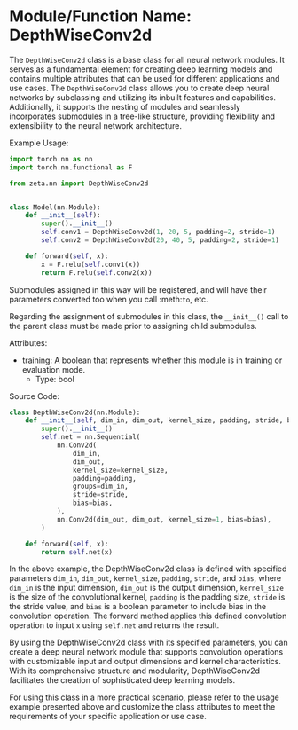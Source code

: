 # Module/Function Name: DepthWiseConv2d

The `DepthWiseConv2d` class is a base class for all neural network modules. It serves as a fundamental element for creating deep learning models and contains multiple attributes that can be used for different applications and use cases. The `DepthWiseConv2d` class allows you to create deep neural networks by subclassing and utilizing its inbuilt features and capabilities. Additionally, it supports the nesting of modules and seamlessly incorporates submodules in a tree-like structure, providing flexibility and extensibility to the neural network architecture.

Example Usage:

```python
import torch.nn as nn
import torch.nn.functional as F

from zeta.nn import DepthWiseConv2d


class Model(nn.Module):
    def __init__(self):
        super().__init__()
        self.conv1 = DepthWiseConv2d(1, 20, 5, padding=2, stride=1)
        self.conv2 = DepthWiseConv2d(20, 40, 5, padding=2, stride=1)

    def forward(self, x):
        x = F.relu(self.conv1(x))
        return F.relu(self.conv2(x))
```

Submodules assigned in this way will be registered, and will have their parameters converted too when you call :meth:`to`, etc.

Regarding the assignment of submodules in this class, the `__init__()` call to the parent class must be made prior to assigning child submodules.

Attributes:
- training: A boolean that represents whether this module is in training or evaluation mode.
    - Type: bool

Source Code:
```python
class DepthWiseConv2d(nn.Module):
    def __init__(self, dim_in, dim_out, kernel_size, padding, stride, bias=True):
        super().__init__()
        self.net = nn.Sequential(
            nn.Conv2d(
                dim_in,
                dim_out,
                kernel_size=kernel_size,
                padding=padding,
                groups=dim_in,
                stride=stride,
                bias=bias,
            ),
            nn.Conv2d(dim_out, dim_out, kernel_size=1, bias=bias),
        )

    def forward(self, x):
        return self.net(x)
```

In the above example, the DepthWiseConv2d class is defined with specified parameters `dim_in`, `dim_out`, `kernel_size`, `padding`, `stride`, and `bias`, where `dim_in` is the input dimension, `dim_out` is the output dimension, `kernel_size` is the size of the convolutional kernel, `padding` is the padding size, `stride` is the stride value, and `bias` is a boolean parameter to include bias in the convolution operation. The forward method applies this defined convolution operation to input `x` using `self.net` and returns the result.

By using the DepthWiseConv2d class with its specified parameters, you can create a deep neural network module that supports convolution operations with customizable input and output dimensions and kernel characteristics. With its comprehensive structure and modularity, DepthWiseConv2d facilitates the creation of sophisticated deep learning models.

For using this class in a more practical scenario, please refer to the usage example presented above and customize the class attributes to meet the requirements of your specific application or use case.

